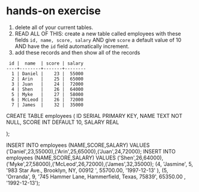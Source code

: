 # hands-on exercise
1. delete all of your current tables.
1. READ ALL OF THIS: create a new table called employees with these fields ```id, name, score, salary``` AND give ```score``` a default value of 10 AND have the ```id``` field automatically increment.
1. add these records and then show all of the records
```
 id |  name  | score | salary 
----+--------+-------+--------
  1 | Daniel |    23 |  55000
  2 | Arin   |    25 |  65000
  3 | Juan   |    24 |  72000
  4 | Shen   |    26 |  64000
  5 | Myke   |    27 |  58000
  6 | McLeod |    26 |  72000
  7 | James  |    32 |  35000
```

CREATE TABLE employees (
   ID SERIAL PRIMARY KEY,
   NAME           TEXT    NOT NULL,
   SCORE          INT DEFAULT 10,
   SALARY         REAL
   
  );
  
INSERT INTO employees (NAME,SCORE,SALARY) VALUES ('Daniel',23,55000),('Arin',25,65000),('Juan',24,72000);
INSERT INTO employees (NAME,SCORE,SALARY) VALUES ('Shen',26,64000),('Myke',27,58000),('McLeod',26,72000),('James',32,35000);
(4, 'Jasmine', 5, '983 Star Ave., Brooklyn, NY, 00912 ', 55700.00, '1997-12-13' ), (5, 'Orranda', 9, '745 Hammer Lane, Hammerfield, Texas, 75839', 65350.00 , '1992-12-13');